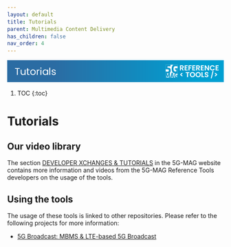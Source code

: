 ```yaml
---
layout: default
title: Tutorials
parent: Multimedia Content Delivery
has_children: false
nav_order: 4
---
```

<img src="../../assets/images/Banner_Tutorials.png" /> 

1. TOC
{:toc}

# Tutorials

## Our video library
The section [DEVELOPER XCHANGES & TUTORIALS](https://www.5g-mag.com/tutorials) in the 5G-MAG website contains more information and videos from the 5G-MAG Reference Tools developers on the usage of the tools.

## Using the tools
The usage of these tools is linked to other repositories. Please refer to the following projects for more information:
* [5G Broadcast: MBMS & LTE-based 5G Broadcast](https://5g-mag.github.io/Getting-Started/pages/lte-based-5g-broadcast/)
